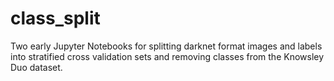 # class_split
Two early Jupyter Notebooks for splitting darknet format images and labels into stratified cross validation sets and removing classes from the Knowsley Duo dataset.